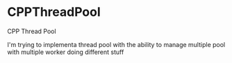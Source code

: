 # CPPThreadPool
CPP Thread Pool

I'm trying to implementa thread pool with the ability to manage multiple pool with multiple worker doing different stuff

